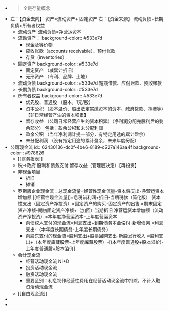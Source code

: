 - >全是存量概念
- 左：【资金去向】
  资产=流动资产+ 固定资产
  右：【资金来源】
  流动负债+长期负债+所有者权益
	- 流动资产-流动负债=净营运资本
	- 流动资产：
	  background-color:: #533e7d
		- 现金及等价物
		- 应收账款（accounts receivable）、预付账款
		- 存货（inventories）
	- 固定资产
	  background-color:: #533e7d
		- 固定资产
		  （减累计折旧）
		- 无形资产
		  （专利、品牌、土地）
	- 流动负债
	  background-color:: #533e7d
	  短期借款、应付账款、预收账款
	- 长期负债
	  background-color:: #533e7d
	- 所有者权益
	  background-color:: #533e7d
		- 优先股、普通股
		  （股本，1元/股）
		- 资本公积
		  （股本溢价、超出法定实缴资本的资本、政府拨款、捐赠等）【非日常经营产生的资本积累】
		- 留存收益
		  （公司日常经营产生的资本积累）（净利润分配完股利后的剩余部分）
		  包括：盈余公积和未分配利润
		- 盈余公积
		  （当年净利润计提一部分，有特定用途的累计盈余）
		- 未分配利润
		  （没有指定用途的累计盈余，未来年度分配）
- 公司现金流
  id:: 62430136-dc0f-4be6-8189-c227a146aa4f
  background-color:: #978626
	- [[财务报表]]
	- 税→政府
	  股利和债务支付
	  留存收益（管理层决定）【再投资】
	- 非现金项目
		- 折旧
		- 摊销
	- 罗斯版企业现金流：总现金流量=经营性现金流量-资本性支出-净营运资本增加额
	  [[经营性现金流量]]=息税前利润+折旧-当期税款（简化版）
	  资本性支出（固定资产净投资）=固定资产的购买-固定资产的出售
	                                                =期末固定资产净额-期初固定资产净额+（加回）当期折旧
	  净营运资本增加额（流动资产净投资）=本年度净营运资本-上年度营运资本
		- 向债权人支付的现金流=利息支出+到期债务本金偿付-新增债务
		                                     =利息支出-（本年度长期债务-上年度长期债务）
		- 向股东支付的现金流=股利支出+股票回购支出-新股发行收入
		  =股利支出+（本年度库藏股票-上年度库藏股票）-[(本年度普通股+股本溢价)-上年度普通股+股本溢价]
	- 会计现金流
		- 经营活动现金流
		  NI+D
		- 投资活动现金流
		- 融资活动现金流
		- 重要区别：利息视作经营性费用在经营活动现金流中扣除，不计入融资活动现金流
	- [[自由现金流]]
-
-